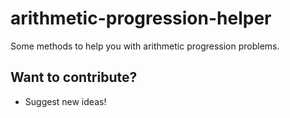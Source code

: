 # arithmetic-progression-helper
Some methods to help you with arithmetic progression problems.

## Want to contribute?
- Suggest new ideas!
